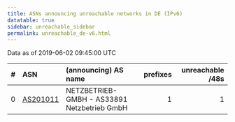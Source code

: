 ```yaml
---
title: ASNs announcing unreachable networks in DE (IPv6)
datatable: true
sidebar: unreachable_sidebar
permalink: unreachable_de-v6.html
---
```


Data as of 2019-06-02 09:45:00 UTC


<div class="datatable-begin"></div>

|   # | ASN                                      | (announcing) AS name                        |   prefixes |   unreachable /48s |
|----:|:-----------------------------------------|:--------------------------------------------|-----------:|-------------------:|
|   0 | [AS201011](unreachable_AS201011-v6.html) | NETZBETRIEB-GMBH - AS33891 Netzbetrieb GmbH |          1 |                  1 |

<div class="datatable-end"></div>